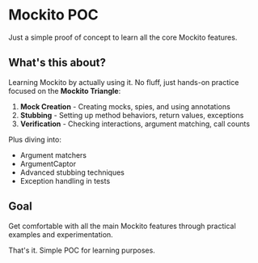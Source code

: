 # Mockito POC

Just a simple proof of concept to learn all the core Mockito features.

## What's this about?

Learning Mockito by actually using it. No fluff, just hands-on practice focused on the **Mockito Triangle**:

1. **Mock Creation** - Creating mocks, spies, and using annotations
2. **Stubbing** - Setting up method behaviors, return values, exceptions
3. **Verification** - Checking interactions, argument matching, call counts

Plus diving into:
- Argument matchers
- ArgumentCaptor
- Advanced stubbing techniques
- Exception handling in tests

## Goal

Get comfortable with all the main Mockito features through practical examples and experimentation.

That's it. Simple POC for learning purposes.